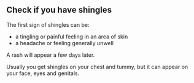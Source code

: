 ## Check if you have shingles

The first sign of shingles can be:

* a tingling or painful feeling in an area of skin
* a headache or feeling generally unwell

A rash will appear a few days later.

Usually you get shingles on your chest and tummy, but it can appear
on your face, eyes and genitals.
